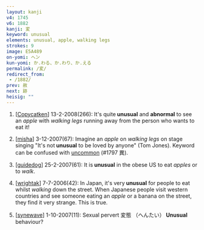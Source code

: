 ```yaml
---
layout: kanji
v4: 1745
v6: 1882
kanji: 変
keyword: unusual
elements: unusual, apple, walking legs
strokes: 9
image: E5A489
on-yomi: ヘン
kun-yomi: か.わる、か.わり、か.える
permalink: /変/
redirect_from:
 - /1882/
prev: 赦
next: 跡
heisig: ""
---
```


1) [<a href="http://kanji.koohii.com/profile/Copycatken">Copycatken</a>] 13-2-2008(266): It&#039;s quite<strong> unusual</strong> and <strong>abnormal</strong> to see an <em>apple</em> with <em>walking legs</em> running away from the person who wants to eat it!

2) [<a href="http://kanji.koohii.com/profile/misha">misha</a>] 3-12-2007(67): Imagine an <em>apple</em> on <em>walking legs</em> on stage singing &quot;It&#039;s not<strong> unusual</strong> to be loved by anyone&quot; (Tom Jones). Keyword can be confused with <a href="../v4/1797.html">uncommon</a> (#1797 異).

3) [<a href="http://kanji.koohii.com/profile/guidedog">guidedog</a>] 25-2-2007(61): It is<strong> unusual</strong> in the obese US to eat <em>apples</em> or to <em>walk</em>.

4) [<a href="http://kanji.koohii.com/profile/wrightak">wrightak</a>] 7-7-2006(42): In Japan, it&#039;s very<strong> unusual</strong> for people to eat whilst <em>walking</em> down the street. When Japanese people visit western countries and see someone eating an <em>apple</em> or a banana on the street, they find it very strange. This is true.

5) [<a href="http://kanji.koohii.com/profile/synewave">synewave</a>] 1-10-2007(11): Sexual pervert 変態 （へんたい）<strong> Unusual</strong> behaviour?


